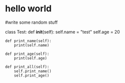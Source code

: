 # hello world

#write some random stuff

class Test:
    def __init__(self):
        self.name = "test"
        self.age = 20

    def print_name(self):
        print(self.name)

    def print_age(self):
        print(self.age)

    def print_all(self):
        self.print_name()
        self.print_age()
